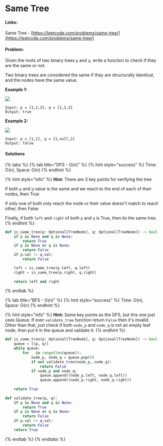 # Same Tree

#### Links:

Same Tree - [https://leetcode.com/problems/same-tree/](https://leetcode.com/problems/same-tree/)

#### Problem:

Given the roots of two binary trees `p` and `q`, write a function to check if they are the same or not.

Two binary trees are considered the same if they are structurally identical, and the nodes have the same value.

**Example 1:**

![](https://assets.leetcode.com/uploads/2020/12/20/ex1.jpg)

```
Input: p = [1,2,3], q = [1,2,3]
Output: true
```

**Example 2:**

![](https://assets.leetcode.com/uploads/2020/12/20/ex2.jpg)

```
Input: p = [1,2], q = [1,null,2]
Output: false
```

#### Solutions

{% tabs %}
{% tab title="DFS - O(n)" %}
{% hint style="success" %}
Time: O(n), Space: O(n)
{% endhint %}

{% hint style="info" %}
**Hint:** There are 3 key points for verifying the tree

If both `p` and `q` value is the same and we reach to the end of each of their nodes, then True

If only one of both only reach the node or their value doesn't match to reach other, then False

Finally, if both `left` and `right` of both `p` and `q` is True, then its the same tree.
{% endhint %}

```python
def is_same_tree(p: Optional[TreeNode], q: Optional[TreeNode]) -> bool:
    if p is None and q is None:
        return True
    if p is None or q is None:
        return False
    if p.val != q.val:
        return False

    left = is_same_tree(p.left, q.left)
    right = is_same_tree(p.right, q.right)
    
    return left and right
```
{% endtab %}

{% tab title="BFS - O(n)" %}
{% hint style="success" %}
Time: O(n), Space: O(n)
{% endhint %}

{% hint style="info" %}
**Hint:** Same key points as the DFS, but this one just uses Queue. If ever `validate_tree` function return `False` then it's invalid. Other than that, just check if both `node_p` and `node_q` is not an empty leaf node, then put it in the queue and validate it.
{% endhint %}

```python
def is_same_tree(p: Optional[TreeNode], q: Optional[TreeNode]) -> bool:
    queue = [(p, q)]
    while queue:
        for _ in range(len(queue)):
            node_p, node_q = queue.pop(0)
            if not validate_tree(node_p, node_q):
                return False
            if node_p and node_q:
                queue.append((node_p.left, node_q.left))
                queue.append((node_p.right, node_q.right))
                
    return True
        
def validate_tree(p, q):
    if p is None and q is None:
        return True
    if p is None or q is None:
        return False
    if p.val != q.val:
        return False
    return True
```
{% endtab %}
{% endtabs %}
